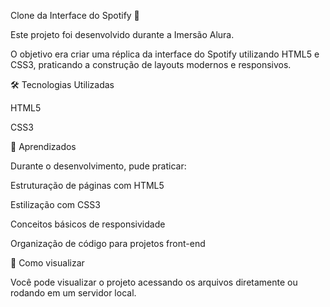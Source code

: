 Clone da Interface do Spotify 🎵

Este projeto foi desenvolvido durante a Imersão Alura.

O objetivo era criar uma réplica da interface do Spotify utilizando HTML5 e CSS3, praticando a construção de layouts modernos e responsivos.

🛠️ Tecnologias Utilizadas

HTML5

CSS3

🚀 Aprendizados

Durante o desenvolvimento, pude praticar:

Estruturação de páginas com HTML5

Estilização com CSS3

Conceitos básicos de responsividade

Organização de código para projetos front-end

📂 Como visualizar

Você pode visualizar o projeto acessando os arquivos diretamente ou rodando em um servidor local.


